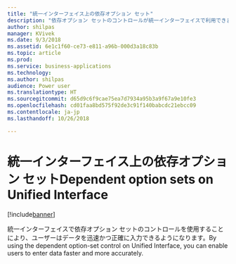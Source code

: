 ```yaml
---
title: "統一インターフェイス上の依存オプション セット"
description: "依存オプション セットのコントロールが統一インターフェイスで利用できます"
author: shilpas
manager: KVivek
ms.date: 9/3/2018
ms.assetid: 6e1c1f60-ce73-e811-a96b-000d3a18c83b
ms.topic: article
ms.prod: 
ms.service: business-applications
ms.technology: 
ms.author: shilpas
audience: Power user
ms.translationtype: HT
ms.sourcegitcommit: d65d9c6f9cae75ea7d7934a95b3a9f67a9e10fe3
ms.openlocfilehash: cd01faa8bd575f92de3c91f140babcdc21ebcc09
ms.contentlocale: ja-jp
ms.lasthandoff: 10/26/2018

---
```

# <a name="dependent-option-sets-on-unified-interface"></a><span data-ttu-id="17600-103">統一インターフェイス上の依存オプション セット</span><span class="sxs-lookup"><span data-stu-id="17600-103">Dependent option sets on Unified Interface</span></span>


[!include[banner](../../includes/banner.md)]

<span data-ttu-id="17600-104">統一インターフェイスで依存オプション セットのコントロールを使用することにより、ユーザーはデータを迅速かつ正確に入力できるようになります。</span><span class="sxs-lookup"><span data-stu-id="17600-104">By using the dependent option-set control on Unified Interface, you can enable users to enter data faster and more accurately.</span></span>

